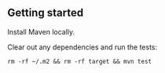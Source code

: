 ## Getting started

Install Maven locally.

Clear out any dependencies and run the tests:
````
rm -rf ~/.m2 && rm -rf target && mvn test
````
